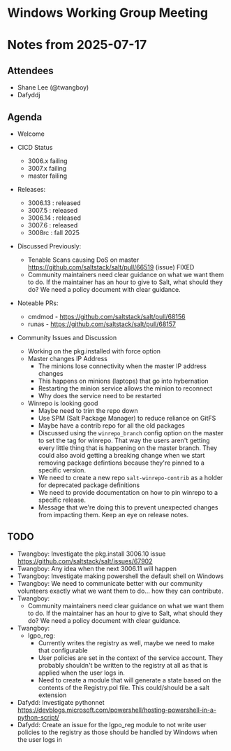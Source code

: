 # Windows Working Group Meeting
# Notes from 2025-07-17

## Attendees
- Shane Lee (@twangboy)
- Dafyddj

## Agenda
- Welcome
- CICD Status
  - 3006.x failing
  - 3007.x failing
  - master failing

- Releases:
  - 3006.13 : released
  - 3007.5  : released
  - 3006.14 : released
  - 3007.6  : released
  - 3008rc  : fall 2025

- Discussed Previously:
  - Tenable Scans causing DoS on master
    https://github.com/saltstack/salt/pull/66519 (issue)
    FIXED
  - Community maintainers need clear guidance on what we want them to do. If
    the maintainer has an hour to give to Salt, what should they do? We need a
    policy document with clear guidance.

- Noteable PRs:
  - cmdmod - https://github.com/saltstack/salt/pull/68156
  - runas - https://github.com/saltstack/salt/pull/68157

- Community Issues and Discussion
  - Working on the pkg.installed with force option
  - Master changes IP Address
    - The minions lose connectivity when the master IP address changes
    - This happens on minions (laptops) that go into hybernation
    - Restarting the minion service allows the minion to reconnect
    - Why does the service need to be restarted
  - Winrepo is looking good
    - Maybe need to trim the repo down
    - Use SPM (Salt Package Manager) to reduce reliance on GitFS
    - Maybe have a contrib repo for all the old packages
    - Discussed using the `winrepo_branch` config option on the master to set
      the tag for winrepo. That way the users aren't getting every little thing
      that is happening on the master branch. They could also avoid getting a
      breaking change when we start removing package defintions because they're
      pinned to a specific version.
    - We need to create a new repo `salt-winrepo-contrib` as a holder for
      deprecated package definitions
    - We need to provide documentation on how to pin winrepo to a specific
      release.
    - Message that we're doing this to prevent unexpected changes from impacting
      them. Keep an eye on release notes.

## TODO
- Twangboy: Investigate the pkg.install 3006.10 issue
            https://github.com/saltstack/salt/issues/67902
- Twangboy: Any idea when the next 3006.11 will happen
- Twangboy: Investigate making powershell the default shell on Windows
- Twangboy: We need to communicate better with our community volunteers exactly
            what we want them to do... how they can contribute.
- Twangboy:
  - Community maintainers need clear guidance on what we want them to do. If
    the maintainer has an hour to give to Salt, what should they do? We need a
    policy document with clear guidance.
- Twangboy:
  - lgpo_reg:
    - Currently writes the registry as well, maybe we need to make that
      configurable
    - User policies are set in the context of the service account. They probably
      shouldn't be written to the registry at all as that is applied when the
      user logs in.
    - Need to create a module that will generate a state based on the contents
      of the Registry.pol file. This could/should be a salt extension
- Dafydd:   Investigate pythonnet
            https://devblogs.microsoft.com/powershell/hosting-powershell-in-a-python-script/
- Dafydd:   Create an issue for the lgpo_reg module to not write user policies
            to the registry as those should be handled by Windows when the user
            logs in


